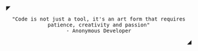 <p align=left>
  <strong> ◤</strong>
</p>

<p align=center>
  <samp>
  "Code is not just a tool, it's an art form that requires patience, creativity and passion" <br> - Anonymous Developer
  </samp>
</p>

<p align=right>
  <strong>◢ </strong>
</p>
<!-- 
<img src="https://user-images.githubusercontent.com/66517969/119510576-4c60bc80-bd7a-11eb-8cab-598f747d3f7d.png">

---

### 🔧 Technologies & Tools

![](https://img.shields.io/badge/OS-Windows-informational?style=flat&logo=windows&logoColor=white&color=fb4f14)
![](https://img.shields.io/badge/Visual-Studio-informational?style=flat&logo=visual-studio&logoColor=white&color=fb4f14)
<a href="#"><img src="https://img.shields.io/badge/Code-C Sharp-_.svg?logo=csharp&logoColor=white&color=fb4f14"></a>
![](https://img.shields.io/badge/Code-C++-informational?style=flat&logo=cplusplus&logoColor=white&color=fb4f14)
![](https://img.shields.io/badge/Code-Python-informational?style=flat&logo=python&logoColor=white&color=fb4f14)
![](https://img.shields.io/badge/Code-Kotlin-informational?style=flat&logo=kotlin&logoColor=white&color=fb4f14)
![](https://img.shields.io/badge/Tools-.NET-informational?style=flat&logo=dotnet&logoColor=white&color=fb4f14)
![](https://img.shields.io/badge/Tools-Django-informational?style=flat&logo=django&logoColor=white&color=fb4f14)
![](https://img.shields.io/badge/Tools-Xamarin-informational?style=flat&logo=xamarin&logoColor=white&color=fb4f14)

### 📊 GitHub Stats:

<table>
  <tr>
    <td><img src="https://github-readme-stats.vercel.app/api?username=HlexNC&show_icons=true&theme=dark&locale=en&include_all_commits=true&count_private==true" alt="HlexNC" /></td>
    <td><img align="center" src="https://github-readme-streak-stats.herokuapp.com/?user=HlexNC&theme=dark" alt="HlexNC" /></td>
  </tr>
</table>

![github-user-contribution](https://user-images.githubusercontent.com/66517969/213871601-21b70393-f1c3-4088-bbc1-d755888a322e.svg)


<a href="https://github.com/HlexNC/HlexNC/">
  <img align="center" src="https://github-readme-stats.vercel.app/api/top-langs/?username=HlexNC&layout=compact&hide=java,html,tex,ruby,shell,pascal&title_color=fb4f14&text_color=c9cacc&icon_color=2bbc8a&bg_color=1d1f21&langs_count=10" />
</a> <br>

<a href="https://github.com/HlexNC/WildForFood">
  <img align="center" src="https://github-readme-stats.vercel.app/api/pin/?username=HlexNC&repo=WildForFood&title_color=fb4f14&text_color=c9cacc&icon_color=2bbc8a&bg_color=1d1f21" />
</a> <br>

<a href="https://github.com/HlexNC/BlendMyAttempts">
  <img align="center" src="https://github-readme-stats.vercel.app/api/pin/?username=HlexNC&repo=BlendMyAttempts&title_color=fb4f14&text_color=c9cacc&icon_color=2bbc8a&bg_color=1d1f21" />
</a>   
-->
